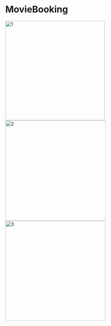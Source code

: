 # MovieBooking
<img width="311" alt="1" src="https://github.com/chuday/MovieBooking/assets/76257209/36bcbc79-ce50-4bd3-a04e-246d9c51f806">
<img width="314" alt="2" src="https://github.com/chuday/MovieBooking/assets/76257209/7ac1e80f-9e4f-4498-b42e-2addf8bcc290">
<img width="313" alt="3" src="https://github.com/chuday/MovieBooking/assets/76257209/2eeca5c2-1631-46ed-a197-247cca203bc8">
